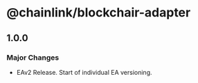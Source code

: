 # @chainlink/blockchair-adapter

## 1.0.0

### Major Changes

- EAv2 Release. Start of individual EA versioning.
